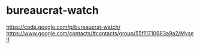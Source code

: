 bureaucrat-watch
================


https://code.google.com/p/bureaucrat-watch/
https://www.google.com/contacts/#contacts/group/55f11710983a9a2/Myself

